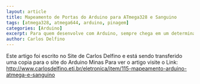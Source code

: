 ```yaml
---
layout: article
title: Mapeamento de Portas do Arduino para ATmega328 e Sanguino
tags: [atmega328, atmega644, arduino, pinagem]
categories: [Arduino]
excerpt: Para quem desenvolve com Arduino, sempre chega em um determinado momento que quer migrar seu Firmware para um ATMega isolado ou outro dispositivo mais poderoso, abaixo segue uma tabela que ajuda a fazer o mapeamento das poftas entre os Chips ATmega(168/328/238p) SMD ou DIP e o Sanguino com ATMega644P DIP (40 pinos).
author: Carlos Delfino
---
```

Este artigo foi escrito no Site de Carlos Delfino e está sendo transferido uma copia para o site do Arduino Minas
Para ver o artigo visite o Link: http://www.carlosdelfino.eti.br/eletronica/item/115-mapeamento-arduino-atmega-e-sanguino
